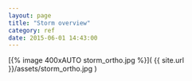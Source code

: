 ```yaml
---
layout: page
title: "Storm overview"
category: ref
date: 2015-06-01 14:43:00
---
```


[{% image 400xAUTO storm_ortho.jpg %}]( {{ site.url }}/assets/storm_ortho.jpg )
